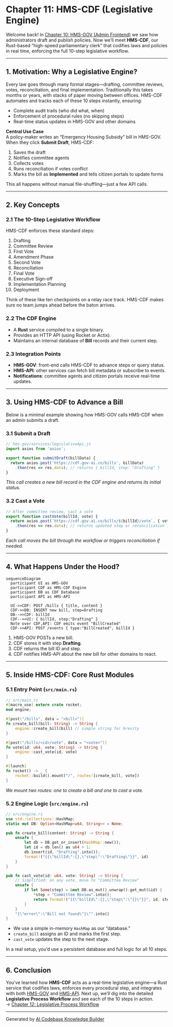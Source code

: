 # Chapter 11: HMS-CDF (Legislative Engine)

Welcome back! In [Chapter 10: HMS-GOV (Admin Frontend)](10_hms_gov__admin_frontend__.md) we saw how administrators draft and publish policies. Now we’ll meet **HMS-CDF**, our Rust-based “high-speed parliamentary clerk” that codifies laws and policies in real time, enforcing the full 10-step legislative workflow.

---

## 1. Motivation: Why a Legislative Engine?

Every law goes through many formal stages—drafting, committee reviews, votes, reconciliation, and final implementation. Traditionally this takes months or years, with stacks of paper moving between offices. HMS-CDF automates and tracks each of these 10 steps instantly, ensuring:

- Complete audit trails (who did what, when)  
- Enforcement of procedural rules (no skipping steps)  
- Real-time status updates in HMS-GOV and other domains  

**Central Use Case**  
A policy-maker writes an “Emergency Housing Subsidy” bill in HMS-GOV. When they click **Submit Draft**, HMS-CDF:
1. Saves the draft  
2. Notifies committee agents  
3. Collects votes  
4. Runs reconciliation if votes conflict  
5. Marks the bill as **Implemented** and tells citizen portals to update forms  

This all happens without manual file-shuffling—just a few API calls.

---

## 2. Key Concepts

### 2.1 The 10-Step Legislative Workflow

HMS-CDF enforces these standard steps:

1. Drafting  
2. Committee Review  
3. First Vote  
4. Amendment Phase  
5. Second Vote  
6. Reconciliation  
7. Final Vote  
8. Executive Sign-off  
9. Implementation Planning  
10. Deployment  

Think of these like ten checkpoints on a relay race track. HMS-CDF makes sure no team jumps ahead before the baton arrives.

### 2.2 The CDF Engine

- A **Rust** service compiled to a single binary.  
- Provides an HTTP API (using Rocket or Actix).  
- Maintains an internal database of **Bill** records and their current step.  

### 2.3 Integration Points

- **HMS-GOV**: front-end calls HMS-CDF to advance steps or query status.  
- **HMS-API**: other services can fetch bill metadata or subscribe to events.  
- **Notifications**: committee agents and citizen portals receive real-time updates.

---

## 3. Using HMS-CDF to Advance a Bill

Below is a minimal example showing how HMS-GOV calls HMS-CDF when an admin submits a draft.

### 3.1 Submit a Draft

```js
// hms-gov/services/legislativeApi.js
import axios from 'axios';

export function submitDraft(billData) {
  return axios.post('https://cdf.gov-ai.co/bills', billData)
    .then(res => res.data); // returns { billId, step: "Drafting" }
}
```

*This call creates a new bill record in the CDF engine and returns its initial status.*

### 3.2 Cast a Vote

```js
// After committee review, cast a vote
export function castVote(billId, vote) {
  return axios.post(`https://cdf.gov-ai.co/bills/${billId}/vote`, { vote })
    .then(res => res.data); // returns updated step or reconciliation info
}
```

*Each call moves the bill through the workflow or triggers reconciliation if needed.*

---

## 4. What Happens Under the Hood?

```mermaid
sequenceDiagram
  participant UI as HMS-GOV
  participant CDF as HMS-CDF Engine
  participant DB as CDF Database
  participant API as HMS-API

  UI->>CDF: POST /bills { title, content }
  CDF->>DB: INSERT new bill, step=Drafting
  DB-->>CDF: billId
  CDF-->>UI: { billId, step:"Drafting" }
  Note over CDF,API: CDF emits event "BillCreated"
  CDF->>API: POST /events { type:"BillCreated", billId }
```

1. HMS-GOV POSTs a new bill.  
2. CDF stores it with step **Drafting**.  
3. CDF returns the bill ID and step.  
4. CDF notifies HMS-API about the new bill for other domains to react.

---

## 5. Inside HMS-CDF: Core Rust Modules

### 5.1 Entry Point (`src/main.rs`)

```rust
// src/main.rs
#[macro_use] extern crate rocket;
mod engine;

#[post("/bills", data = "<bill>")]
fn create_bill(bill: String) -> String {
    engine::create_bill(bill) // simple string for brevity
}

#[post("/bills/<id>/vote", data = "<vote>")]
fn vote(id: u64, vote: String) -> String {
    engine::cast_vote(id, vote)
}

#[launch]
fn rocket() -> _ {
    rocket::build().mount("/", routes![create_bill, vote])
}
```

*We mount two routes: one to create a bill and one to cast a vote.*

### 5.2 Engine Logic (`src/engine.rs`)

```rust
// src/engine.rs
use std::collections::HashMap;
static mut DB: Option<HashMap<u64, String>> = None;

pub fn create_bill(content: String) -> String {
    unsafe {
        let db = DB.get_or_insert(HashMap::new());
        let id = db.len() as u64 + 1;
        db.insert(id, "Drafting".into());
        format!("{{\"billId\":{},\"step\":\"Drafting\"}}", id)
    }
}

pub fn cast_vote(id: u64, vote: String) -> String {
    // Simplified: on any vote, move to "Committee Review"
    unsafe {
        if let Some(step) = &mut DB.as_mut().unwrap().get_mut(&id) {
            *step = "Committee Review".into();
            return format!("{{\"billId\":{},\"step\":\"{}\"}}", id, step);
        }
    }
    "{\"error\":\"Bill not found\"}\"".into()
}
```

- We use a simple in-memory `HashMap` as our “database.”  
- `create_bill` assigns an ID and marks the first step.  
- `cast_vote` updates the step to the next stage.  

In a real setup, you’d use a persistent database and full logic for all 10 steps.

---

## 6. Conclusion

You’ve learned how **HMS-CDF** acts as a real-time legislative engine—a Rust service that codifies laws, enforces every procedural step, and integrates with both [HMS-GOV](10_hms_gov__admin_frontend__.md) and [HMS-API](06_hms_api__backend_api__.md). Next up, we’ll dig into the detailed **Legislative Process Workflow** and see each of the 10 steps in action.  
→ [Chapter 12: Legislative Process Workflow](12_legislative_process_workflow_.md)

---

Generated by [AI Codebase Knowledge Builder](https://github.com/The-Pocket/Tutorial-Codebase-Knowledge)